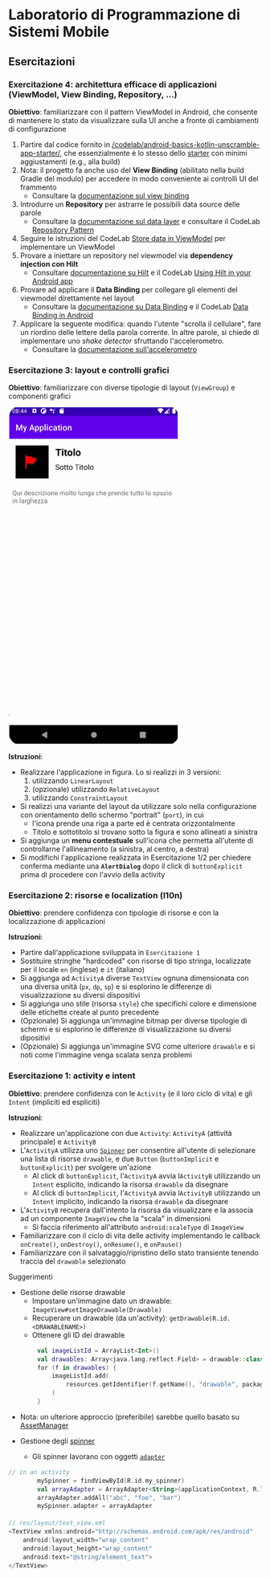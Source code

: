 # Laboratorio di Programmazione di Sistemi Mobile

## Esercitazioni

### Exercitazione 4: architettura efficace di applicazioni (ViewModel, View Binding, Repository, ...)

**Obiettivo**: familiarizzare con il pattern ViewModel in Android, che consente di mantenere lo stato da visualizzare sulla UI anche a fronte di cambiamenti di configurazione

1. Partire dal codice fornito in [/codelab/android-basics-kotlin-unscramble-app-starter/](/codelab/android-basics-kotlin-unscramble-app-starter/), che essenzialmente è lo stesso dello [starter](https://github.com/google-developer-training/android-basics-kotlin-unscramble-app/tree/starter) con minimi aggiustamenti (e.g., alla build)
2. Nota: il progetto fa anche uso del **View Binding** (abilitato nella build Gradle del modulo) per accedere in modo conveniente ai controlli UI del frammento
    * Consultare la [documentazione sul view binding](https://developer.android.com/topic/libraries/view-binding)
3. Introdurre un **Repository** per astrarre le possibili data source delle parole
    * Consultare la [documentazione sul data layer](https://developer.android.com/topic/architecture#data-layer) e consultare il CodeLab [Repository Pattern](https://developer.android.com/codelabs/basic-android-kotlin-training-repository-pattern)
4. Seguire le istruzioni del CodeLab [Store data in ViewModel](https://developer.android.com/codelabs/basic-android-kotlin-training-viewmodel) per implementare un ViewModel
5. Provare a iniettare un repository nel viewmodel via **dependency injection con Hilt**
    * Consultare [documentazione su Hilt](https://developer.android.com/training/dependency-injection/hilt-android) e il CodeLab [Using Hilt in your Android app](https://developer.android.com/codelabs/android-hilt)
6. Provare ad applicare il **Data Binding** per collegare gli elementi del viewmodel direttamente nel layout
    * Consultare la [documentazione su Data Binding](https://developer.android.com/topic/libraries/data-binding) e il CodeLab [Data Binding in Android](https://developer.android.com/codelabs/android-databinding)
7. Applicare la seguente modifica: quando l'utente "scrolla il cellulare", fare un riordino delle lettere della parola corrente. In altre parole, si chiede di implementare uno *shake detector* sfruttando l'accelerometro.
    * Consultare la [documentazione sull'accelerometro](https://developer.android.com/develop/sensors-and-location/sensors/sensors_motion#sensors-motion-accel)

### Esercitazione 3: layout e controlli grafici

**Obiettivo**: familiarizzare con diverse tipologie di layout (`ViewGroup`) e componenti grafici

![](imgs/exercise-layouts.png)

**Istruzioni**:

- Realizzare l'applicazione in figura. Lo si realizzi in 3 versioni:
    1. utilizzando `LinearLayout`
    2. (opzionale) utilizzando `RelativeLayout`
    3. utilizzando `ConstraintLayout`
- Si realizzi una variante del layout da utilizzare solo nella configurazione con orientamento dello schermo "portrait" (`port`), in cui 
    - l'icona prende una riga a parte ed è centrata orizzontalmente 
    - Titolo e sottotitolo si trovano sotto la figura e sono allineati a sinistra
- Si aggiunga un **menu contestuale** sull'icona che permetta all'utente di controllarne l'allineamento (a sinistra, al centro, a destra) 
- Si modifichi l'applicazione realizzata in Esercitazione 1/2 per chiedere conferma mediante una **`AlertDialog`** dopo il click di `buttonExplicit` prima di procedere con l'avvio della activity

### Esercitazione 2: risorse e localization (l10n)

**Obiettivo**: prendere confidenza con tipologie di risorse e con la localizzazione di applicazioni

**Istruzioni**:

- Partire dall'applicazione sviluppata in `Esercitazione 1`
- Sostituire stringhe "hardcoded" con risorse di tipo stringa, localizzate per il locale `en` (inglese) e `it` (italiano)
- Si aggiunga ad `ActivityA` diverse `TextView` ognuna dimensionata con una diversa unità (`px`, `dp`, `sp`) e si esplorino le differenze di visualizzazione su diversi dispositivi
- Si aggiunga uno stile (risorsa `style`) che specifichi colore e dimensione delle etichette create al punto precedente
- (Opzionale) Si aggiunga un'immagine bitmap per diverse tipologie di schermi e si esplorino le differenze di visualizzazione su diversi dipositivi
- (Opzionale) Si aggiunga un'immagine SVG come ulteriore `drawable` e si noti come l'immagine venga scalata senza problemi

### Esercitazione 1: activity e intent

**Obiettivo**: prendere confidenza con le `Activity` (e il loro ciclo di vita) e gli `Intent` (impliciti ed espliciti)

**Istruzioni**:

- Realizzare un'applicazione con due `Activity`: `ActivityA` (attività principale) e `ActivityB`
- L'`ActivityA` utilizza uno [`Spinner`](https://developer.android.com/develop/ui/views/components/spinner) per consentire all'utente di selezionare una lista di risorse `drawable`, e due `Button` (`buttonImplicit` e `buttonExplicit`) per svolgere un'azione
    - Al click di `buttonExplicit`, l'`ActivityA` avvia l`ActivityB` utilizzando un `Intent` esplicito, indicando la risorsa `drawable` da disegnare
    - Al click di `buttonImplicit`, l'`ActivityA` avvia l`ActivityB` utilizzando un `Intent` implicito, indicando la risorsa `drawable` da disegnare
- L'`ActivityB` recupera dall'intento la risorsa da visualizzare e la associa ad un componente `ImageView` che la "scala" in dimensioni
    - Si faccia riferimento all'attributo `android:scaleType` di `ImageView`
- Familiarizzare con il ciclo di vita delle activity implementando le callback `onCreate()`, `onDestroy()`, `onResume()`, e `onPause()`
- Familiarizzare con il salvataggio/ripristino dello stato transiente tenendo traccia del `drawable` selezionato

Suggerimenti

- Gestione delle risorse drawable
    - Impostare un'immagine dato un drawable: `ImageView#setImageDrawable(Drawable)`
    - Recuperare un drawable (da un'activity): `getDrawable(R.id.<DRAWABLENAME>)`
    - Ottenere gli ID dei drawable
```kotlin
        val imageListId = ArrayList<Int>()
        val drawables: Array<java.lang.reflect.Field> = drawable::class.java.fields
        for (f in drawables) {
            imageListId.add(
                resources.getIdentifier(f.getName(), "drawable", packageName)
            )
        }
```
    
- Nota: un ulteriore approccio (preferibile) sarebbe quello basato su [AssetManager](http://developer.android.com/reference/android/content/res/AssetManager.html)

- Gestione degli [spinner](https://developer.android.com/develop/ui/views/components/spinner)
    - Gli spinner lavorano con oggetti [`adapter`](https://developer.android.com/reference/android/widget/Adapter)
```kotlin
// in an activity
        mySpinner = findViewById(R.id.my_spinner)
        val arrayAdapter = ArrayAdapter<String>(applicationContext, R.layout.text_view)
        arrayAdapter.addAll("abc", "foo", "bar")
        mySpinner.adapter = arrayAdapter

// res/layout/text_view.xml
<TextView xmlns:android="http://schemas.android.com/apk/res/android"
    android:layout_width="wrap_content"
    android:layout_height="wrap_content"
    android:text="@string/element_text">
</TextView>
```
